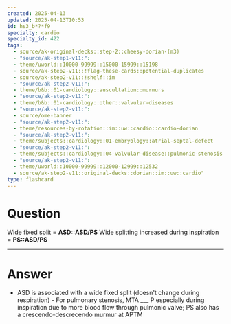 ```yaml
---
created: 2025-04-13
updated: 2025-04-13T10:53
id: hs3_b*?*f9
specialty: cardio
specialty_id: 422
tags:
  - source/ak-original-decks::step-2::cheesy-dorian-(m3)
  - "source/ak-step1-v11:": 
  - theme/uworld::10000-99999::15000-15999::15198
  - source/ak-step2-v11::!flag-these-cards::potential-duplicates
  - source/ak-step2-v11::!shelf::im
  - "source/ak-step2-v11:": 
  - theme/b&b::01-cardiology::auscultation::murmurs
  - "source/ak-step2-v11:": 
  - theme/b&b::01-cardiology::other::valvular-diseases
  - "source/ak-step2-v11:": 
  - source/ome-banner
  - "source/ak-step2-v11:": 
  - theme/resources-by-rotation::im::uw::cardio::cardio-dorian
  - "source/ak-step2-v11:": 
  - theme/subjects::cardiology::01-embryology::atrial-septal-defect
  - "source/ak-step2-v11:": 
  - theme/subjects::cardiology::04-valvular-disease::pulmonic-stenosis
  - "source/ak-step2-v11:": 
  - theme/uworld::10000-99999::12000-12999::12532
  - source/ak-step2-v11::original-decks::dorian::im::uw::cardio"
type: flashcard
---
```


# Question
Wide fixed split = **ASD::ASD/PS** Wide splitting increased during inspiration = **PS::ASD/PS**

---

# Answer
- ASD is associated with a wide fixed split (doesn't change during respiration)  - For pulmonary stenosis, MTA ___ P especially during inspiration due to more blood flow through pulmonic valve; PS also has a crescendo-descrecendo murmur at APTM